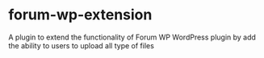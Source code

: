 # forum-wp-extension
A plugin to extend the functionality of Forum WP WordPress plugin by add the ability to users to upload all type of files

